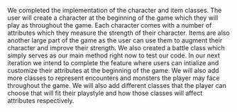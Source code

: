 We completed the implementation of the character and item classes. The user will create a character at the beginning of the game which they will play as throughout the game. Each character comes with a number of attributes which they measure the strength of their character. Items are also another large part of the game as the user can use them to augment their character and improve their strength. We also created a battle class which simply serves as our main method right now to test our code.
In our next iteration we intend to complete the feature where users can intialize and customize their attributes at the beginning of the game. We will also add more classes to represent encounters and monsters the player may face throughout the game. We will also add different classes that the player can choose that will fit their playstyle and how those classes will affect attributes respectively. 
